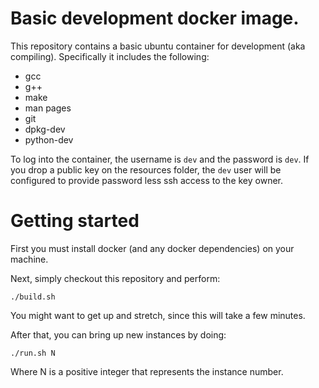# Basic development docker image.

This repository contains a basic ubuntu container for development (aka
compiling). Specifically it includes the following:

- gcc
- g++
- make
- man pages
- git
- dpkg-dev
- python-dev

To log into the container, the username is `dev` and the password is
`dev`. If you drop a public key on the resources folder, the `dev` user
will be configured to provide password less ssh access to the key owner.

# Getting started

First you must install docker (and any docker dependencies) on your
machine.

Next, simply checkout this repository and perform:

    ./build.sh

You might want to get up and stretch, since this will take a few
minutes.

After that, you can bring up new instances by doing:

    ./run.sh N

Where N is a positive integer that represents the instance number.
